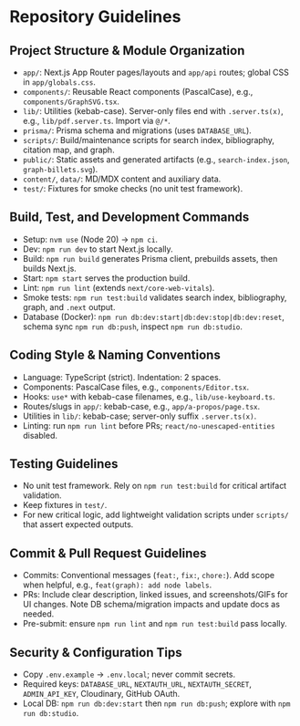 # Repository Guidelines

## Project Structure & Module Organization

- `app/`: Next.js App Router pages/layouts and `app/api` routes; global CSS in `app/globals.css`.
- `components/`: Reusable React components (PascalCase), e.g., `components/GraphSVG.tsx`.
- `lib/`: Utilities (kebab-case). Server-only files end with `.server.ts(x)`, e.g., `lib/pdf.server.ts`. Import via `@/*`.
- `prisma/`: Prisma schema and migrations (uses `DATABASE_URL`).
- `scripts/`: Build/maintenance scripts for search index, bibliography, citation map, and graph.
- `public/`: Static assets and generated artifacts (e.g., `search-index.json`, `graph-billets.svg`).
- `content/`, `data/`: MD/MDX content and auxiliary data.
- `test/`: Fixtures for smoke checks (no unit test framework).

## Build, Test, and Development Commands

- Setup: `nvm use` (Node 20) → `npm ci`.
- Dev: `npm run dev` to start Next.js locally.
- Build: `npm run build` generates Prisma client, prebuilds assets, then builds Next.js.
- Start: `npm start` serves the production build.
- Lint: `npm run lint` (extends `next/core-web-vitals`).
- Smoke tests: `npm run test:build` validates search index, bibliography, graph, and `.next` output.
- Database (Docker): `npm run db:dev:start|db:dev:stop|db:dev:reset`, schema sync `npm run db:push`, inspect `npm run db:studio`.

## Coding Style & Naming Conventions

- Language: TypeScript (strict). Indentation: 2 spaces.
- Components: PascalCase files, e.g., `components/Editor.tsx`.
- Hooks: `use*` with kebab-case filenames, e.g., `lib/use-keyboard.ts`.
- Routes/slugs in `app/`: kebab-case, e.g., `app/a-propos/page.tsx`.
- Utilities in `lib/`: kebab-case; server-only suffix `.server.ts(x)`.
- Linting: run `npm run lint` before PRs; `react/no-unescaped-entities` disabled.

## Testing Guidelines

- No unit test framework. Rely on `npm run test:build` for critical artifact validation.
- Keep fixtures in `test/`.
- For new critical logic, add lightweight validation scripts under `scripts/` that assert expected outputs.

## Commit & Pull Request Guidelines

- Commits: Conventional messages (`feat:`, `fix:`, `chore:`). Add scope when helpful, e.g., `feat(graph): add node labels`.
- PRs: Include clear description, linked issues, and screenshots/GIFs for UI changes. Note DB schema/migration impacts and update docs as needed.
- Pre-submit: ensure `npm run lint` and `npm run test:build` pass locally.

## Security & Configuration Tips

- Copy `.env.example` → `.env.local`; never commit secrets.
- Required keys: `DATABASE_URL`, `NEXTAUTH_URL`, `NEXTAUTH_SECRET`, `ADMIN_API_KEY`, Cloudinary, GitHub OAuth.
- Local DB: `npm run db:dev:start` then `npm run db:push`; explore with `npm run db:studio`.
